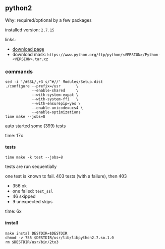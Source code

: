 ## python2

Why: required/optional by a few packages

installed version: `2.7.15`

links:

- [download page](https://www.python.org/ftp/python/)
- download mask: `https://www.python.org/ftp/python/<VERSION>/Python-<VERSION>.tar.xz`

### commands

```
sed -i '/#SSL/,+3 s/^#//' Modules/Setup.dist
./configure --prefix=/usr       \
            --enable-shared     \
            --with-system-expat \
            --with-system-ffi   \
            --with-ensurepip=yes \
            --enable-unicode=ucs4 \
            --enable-optimizations
time make --jobs=8
```

auto started some (399) tests

time: 17x

#### tests

`time make -k test --jobs=8`

tests are run sequentially

one test is known to fail. 403 tests (with a failure), then 403

- 356 ok
- one failed: `test_ssl`
- 46 skipped
- 9 unexpected skips

time: 6x

#### install

```
make instal DESTDIR=$DESTDIR
chmod -v 755 $DESTDIR/usr/lib/libpython2.7.so.1.0
rm $DESTDIR/usr/bin/2to3
```
